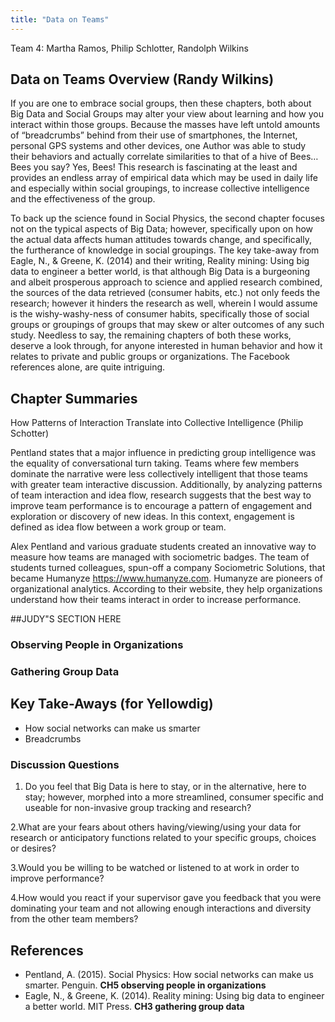 ```yaml
---
title: "Data on Teams"
---
```


Team 4: Martha Ramos, Philip Schlotter, Randolph Wilkins


## Data on Teams Overview (Randy Wilkins)

If you are one to embrace social groups, then these chapters, both about Big Data and Social Groups may alter your view about learning and how you interact within those groups. Because the masses have left untold amounts of “breadcrumbs” behind from their use of smartphones, the Internet, personal GPS systems and other devices, one Author was able to study their behaviors and actually correlate similarities to that of a hive of Bees…Bees you say?  Yes, Bees! This research is fascinating at the least and provides an endless array of empirical data which may be used in daily life and especially within social groupings, to increase collective intelligence and the effectiveness of the group. 

To back up the science found in Social Physics, the second chapter focuses not on the typical aspects of Big Data; however, specifically upon on how the actual data affects human attitudes towards change, and specifically, the furtherance of knowledge in social groupings. The key take-away from Eagle, N., & Greene, K. (2014)
and their writing, Reality mining: Using big data to engineer a better world, is that although Big Data is a burgeoning and albeit prosperous approach to science and applied research combined, the sources of the data retrieved (consumer habits, etc.) not only feeds the research; however it hinders the research as well, wherein I would assume is the wishy-washy-ness of consumer habits, specifically those of social groups or groupings of groups that may skew or alter outcomes of any such study. Needless to say, the remaining chapters of both these works, deserve a look through, for anyone interested in human behavior and how it relates to private and public groups or organizations. The Facebook references alone, are quite intriguing.



## Chapter Summaries
How Patterns of Interaction Translate into Collective Intelligence (Philip Schotter)

Pentland states that a major influence in predicting group intelligence was the equality of conversational turn taking.  Teams where few members dominate the narrative were less collectively intelligent that those teams with greater team interactive discussion.  Additionally, by analyzing patterns of team interaction and idea flow, research suggests that the best way to improve team performance is to encourage a pattern of engagement and exploration or discovery of new ideas.  In this context, engagement is defined as idea flow between a work group or team.

Alex Pentland and various graduate students created an innovative way to measure how teams are managed with sociometric badges.  The team of students turned colleagues, spun-off a company Sociometric Solutions, that became Humanyze https://www.humanyze.com.  Humanyze are pioneers of organizational analytics.  According to their website, they help organizations understand how their teams interact in order to increase performance.

##JUDY"S SECTION HERE


### Observing People in Organizations

### Gathering Group Data




## Key Take-Aways (for Yellowdig)
* How social networks can make us smarter
* Breadcrumbs


### Discussion Questions

1. Do you feel that Big Data is here to stay, or in the alternative, here to stay; however, morphed into a more streamlined,    consumer specific and useable for non-invasive group tracking and research?

2.What are your fears about others having/viewing/using your data for research or anticipatory functions related to your specific groups, choices or desires?

3.Would you be willing to be watched or listened to at work in order to improve performance?

4.How would you react if your supervisor gave you feedback that you were dominating your team and not allowing enough interactions and diversity from the other team members?


## References

* Pentland, A. (2015). Social Physics: How social networks can make us smarter. Penguin. **CH5 observing people in organizations**
*	Eagle, N., & Greene, K. (2014). Reality mining: Using big data to engineer a better world. MIT Press. **CH3 gathering group data**

  


